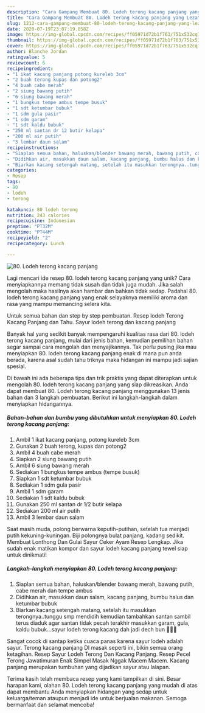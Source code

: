 ```yaml
---
description: "Cara Gampang Membuat 80. Lodeh terong kacang panjang yang Lezat"
title: "Cara Gampang Membuat 80. Lodeh terong kacang panjang yang Lezat"
slug: 1212-cara-gampang-membuat-80-lodeh-terong-kacang-panjang-yang-lezat
date: 2020-07-19T23:07:19.858Z
image: https://img-global.cpcdn.com/recipes/ff05971d72b1f763/751x532cq70/80-lodeh-terong-kacang-panjang-foto-resep-utama.jpg
thumbnail: https://img-global.cpcdn.com/recipes/ff05971d72b1f763/751x532cq70/80-lodeh-terong-kacang-panjang-foto-resep-utama.jpg
cover: https://img-global.cpcdn.com/recipes/ff05971d72b1f763/751x532cq70/80-lodeh-terong-kacang-panjang-foto-resep-utama.jpg
author: Blanche Jordan
ratingvalue: 5
reviewcount: 6
recipeingredient:
- "1 ikat kacang panjang potong kureleb 3cm"
- "2 buah terong kupas dan potong2"
- "4 buah cabe merah"
- "2 siung bawang putih"
- "6 siung bawang merah"
- "1 bungkus tempe ambus tempe busuk"
- "1 sdt ketumbar bubuk"
- "1 sdm gula pasir"
- "1 sdm garam"
- "1 sdt kaldu bubuk"
- "250 ml santan dr 12 butir kelapa"
- "200 ml air putih"
- "3 lembar daun salam"
recipeinstructions:
- "Siaplan semua bahan, haluskan/blender bawang merah, bawang putih, cabe merah dan tempe ambus"
- "Didihkan air, masukkan daun salam, kacang panjang, bumbu halus dan ketumbar bubuk"
- "Biarkan kacang setengah matang, setelah itu masukkan terongnya..tunggu smp mendidih kemudian tambahkan santan sambil terus diaduk agar santan tidak pecah terakhir masukkan garam, gula, kaldu bubuk...sayur lodeh terong kacang dah jadi dech bun 🥰🥰🥰"
categories:
- Resep
tags:
- 80
- lodeh
- terong

katakunci: 80 lodeh terong 
nutrition: 243 calories
recipecuisine: Indonesian
preptime: "PT32M"
cooktime: "PT44M"
recipeyield: "2"
recipecategory: Lunch

---
```



![80. Lodeh terong kacang panjang](https://img-global.cpcdn.com/recipes/ff05971d72b1f763/751x532cq70/80-lodeh-terong-kacang-panjang-foto-resep-utama.jpg)

Lagi mencari ide resep 80. lodeh terong kacang panjang yang unik? Cara menyiapkannya memang tidak susah dan tidak juga mudah. Jika salah mengolah maka hasilnya akan hambar dan bahkan tidak sedap. Padahal 80. lodeh terong kacang panjang yang enak selayaknya memiliki aroma dan rasa yang mampu memancing selera kita.

Untuk semua bahan dan step by step pembuatan. Resep lodeh Terong Kacang Panjang dan Tahu. Sayur lodeh terong dan kacang panjang

Banyak hal yang sedikit banyak mempengaruhi kualitas rasa dari 80. lodeh terong kacang panjang, mulai dari jenis bahan, kemudian pemilihan bahan segar sampai cara mengolah dan menyajikannya. Tak perlu pusing jika mau menyiapkan 80. lodeh terong kacang panjang enak di mana pun anda berada, karena asal sudah tahu triknya maka hidangan ini mampu jadi sajian spesial.


Di bawah ini ada beberapa tips dan trik praktis yang dapat diterapkan untuk mengolah 80. lodeh terong kacang panjang yang siap dikreasikan. Anda dapat membuat 80. Lodeh terong kacang panjang menggunakan 13 jenis bahan dan 3 langkah pembuatan. Berikut ini langkah-langkah dalam menyiapkan hidangannya.

<!--inarticleads1-->

##### Bahan-bahan dan bumbu yang dibutuhkan untuk menyiapkan 80. Lodeh terong kacang panjang:

1. Ambil 1 ikat kacang panjang, potong kureleb 3cm
1. Gunakan 2 buah terong, kupas dan potong2
1. Ambil 4 buah cabe merah
1. Siapkan 2 siung bawang putih
1. Ambil 6 siung bawang merah
1. Sediakan 1 bungkus tempe ambus (tempe busuk)
1. Siapkan 1 sdt ketumbar bubuk
1. Sediakan 1 sdm gula pasir
1. Ambil 1 sdm garam
1. Sediakan 1 sdt kaldu bubuk
1. Gunakan 250 ml santan dr 1/2 butir kelapa
1. Sediakan 200 ml air putih
1. Ambil 3 lembar daun salam


Saat masih muda, polong berwarna keputih-putihan, setelah tua menjadi putih kekuning-kuningan. Biji polongnya bulat panjang, kadang sedikit. Membuat Lonthong Dan Gulai Sayur Ceker Ayam Resep Lengkap. Jika sudah enak matikan kompor dan sayur lodeh kacang panjang tewel siap untuk dinikmati! 

<!--inarticleads2-->

##### Langkah-langkah menyiapkan 80. Lodeh terong kacang panjang:

1. Siaplan semua bahan, haluskan/blender bawang merah, bawang putih, cabe merah dan tempe ambus
1. Didihkan air, masukkan daun salam, kacang panjang, bumbu halus dan ketumbar bubuk
1. Biarkan kacang setengah matang, setelah itu masukkan terongnya..tunggu smp mendidih kemudian tambahkan santan sambil terus diaduk agar santan tidak pecah terakhir masukkan garam, gula, kaldu bubuk...sayur lodeh terong kacang dah jadi dech bun 🥰🥰🥰


Sangat cocok di santap ketika cuaca panas karena sayur lodeh adalah sayur. Terong kacang panjang DI masak seperti ini, bikin semua orang ketagihan. Resep Sayur Lodeh Terong Dan Kacang Panjang. Resep Pecel Terong Jawatimuran Enak Simpel Masak Nggak Macem Macem. Kacang panjang merupakan tumbuhan yang dijadikan sayur atau lalapan. 

Terima kasih telah membaca resep yang kami tampilkan di sini. Besar harapan kami, olahan 80. Lodeh terong kacang panjang yang mudah di atas dapat membantu Anda menyiapkan hidangan yang sedap untuk keluarga/teman ataupun menjadi ide untuk berjualan makanan. Semoga bermanfaat dan selamat mencoba!
